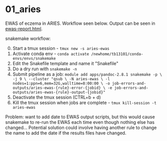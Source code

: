 # 01_aries

EWAS of eczema in ARIES. Workflow seen below. Output can be seen in [ewas-report.html](report/ewas-report.html).

snakemake workflow:

0. Start a tmux session - `tmux new -s aries-ewas`
1. Activate conda env - `conda activate /newhome/tb13101/conda-envs/envs/snakemake`
2. Edit the Snakefile template and name it "Snakefile"
3. Do a dry run with `snakemake -n`
4. Submit pipeline as a job:
`
module add apps/pandoc-2.8.1
snakemake -p \
-j 9 \
--cluster "qsub \
	-N aries-ewas \
	-l nodes=1:ppn=6,mem=32G,walltime=8:00:00 \
	-o job-errors-and-outputs/aries-ewas-{rule}-error-{jobid} \
	-e job-errors-and-outputs/aries-ewas-{rule}-output-{jobid}"
`
5. Deactivate the tmux session (CTRL+b + d)
6. Kill the tmux session when jobs are complete - `tmux kill-session -t aries-ewas`

Problem: want to add date to EWAS output scripts, but this would cause snakemake to re-run the EWAS each time even though nothing else has changed... Potential solution could involve having another rule to change the name to add the date if the results files have changed.

